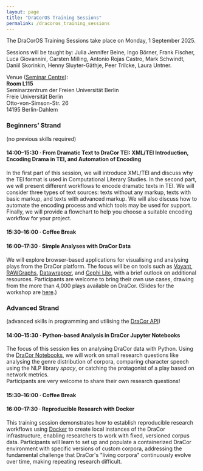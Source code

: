 ```yaml
---
layout: page
title: "DraCorOS Training Sessions"
permalink: /dracoros_training_sessions
---
```


The DraCorOS Training Sessions take place on Monday, 1 September 2025.

Sessions will be taught by: Julia Jennifer Beine, Ingo Börner, Frank Fischer, Luca Giovannini, Carsten Milling, Antonio Rojas Castro, Mark Schwindt, Daniil Skorinkin, Henny Sluyter-Gäthje, Peer Trilcke, Laura Untner.

Venue ([Seminar Centre](venue)):\
**Room L115**\
Seminarzentrum der Freien Universität Berlin\
Freie Universität Berlin\
Otto-von-Simson-Str. 26\
14195 Berlin-Dahlem

### Beginners’ Strand

(no previous skills required)

#### 14:00–15:30 · From Dramatic Text to DraCor TEI: XML/TEI Introduction, Encoding Drama in TEI, and Automation of Encoding  

In the first part of this session, we will introduce XML/TEI and discuss why the TEI format is used in Computational Literary Studies. In the second part, we will present different workflows to encode dramatic texts in TEI. We will consider three types of text sources: texts without any markup, texts with basic markup, and texts with advanced markup. We will also discuss how to automate the encoding process and which tools may be used for support. Finally, we will provide a flowchart to help you choose a suitable encoding workflow for your project.   

#### 15:30–16:00 · Coffee Break

#### 16:00–17:30 · Simple Analyses with DraCor Data

We will explore browser-based applications for visualising and analysing plays from the DraCor platform. The focus will be on tools such as [Voyant](https://voyant-tools.org/), [RAWGraphs](https://www.rawgraphs.io/), [Datawrapper](https://www.datawrapper.de/), and [Gephi Lite](https://gephi.org/gephi-lite/), with a brief outlook on additional resources. Participants are welcome to bring their own use cases, drawing from the more than 4,000 plays available on DraCor. (Slides for the workshop are [here](https://lehkost.github.io/slides/2025-09-01-dracor-simple/index.html).)

### Advanced Strand

(advanced skills in programming and utilising the [DraCor API](https://dracor.org/doc/api))

#### 14:00–15:30 · Python-based Analysis in DraCor Jupyter Notebooks
 
The focus of this session lies on analysing DraCor data with Python. Using the [DraCor Notebooks](http://github.com/dracor-org/dracor-notebooks), we will work on small research questions like analysing the genre distribution of corpora, comparing character speech using the NLP library _spacy_, or catching the protagonist of a play based on network metrics.  
Participants are very welcome to share their own research questions! 

#### 15:30–16:00 · Coffee Break

#### 16:00–17:30 · Reproducible Research with Docker

This training session demonstrates how to establish reproducible research workflows using [Docker](https://www.docker.com/products/docker-desktop/) to create local instances of the DraCor infrastructure, enabling researchers to work with fixed, versioned corpus data. Participants will learn to set up and populate a containerized DraCor environment with specific versions of custom corpora, addressing the fundamental challenge that DraCor's "living corpora" continuously evolve over time, making repeating research difficult.
